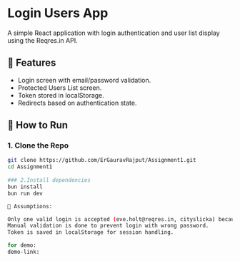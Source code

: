 # Login Users App

A simple React application with login authentication and user list display using the Reqres.in API.

## 🔧 Features

- Login screen with email/password validation.
- Protected Users List screen.
- Token stored in localStorage.
- Redirects based on authentication state.

## 🚀 How to Run

### 1. Clone the Repo

```bash
git clone https://github.com/ErGauravRajput/Assignment1.git
cd Assignment1
 
### 2.Install dependencies
bun install
bun run dev 

📝 Assumptions:

Only one valid login is accepted (eve.holt@reqres.in, cityslicka) because Reqres is a mock API.
Manual validation is done to prevent login with wrong password.
Token is saved in localStorage for session handling.

for demo:
demo-link:
